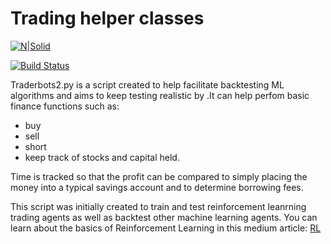 # Trading helper classes

[![N|Solid](https://cldup.com/dTxpPi9lDf.thumb.png)](https://nodesource.com/products/nsolid)

[![Build Status](https://travis-ci.org/joemccann/dillinger.svg?branch=master)](https://travis-ci.org/joemccann/dillinger)

Traderbots2.py is a script created to help facilitate backtesting ML algorithms and aims to keep testing realistic by .It can help perfom basic finance functions such as:
- buy 
- sell 
- short 
- keep track of stocks and capital held.

Time is tracked so that the profit can be compared to simply placing the money into a typical savings account and to determine borrowing fees.

This script was initially created to train and test reinforcement leanrning trading agents as well as backtest other machine learning agents. You can learn about the basics of Reinforcement Learning in this medium article: [RL] 



[//]: # (These are reference links used in the body of this note and get stripped out when the markdown processor does its job. There is no need to format nicely because it shouldn't be seen. Thanks SO - http://stackoverflow.com/questions/4823468/store-comments-in-markdown-syntax)


   [RL]: <https://github.com/joemccann/dillinger>
